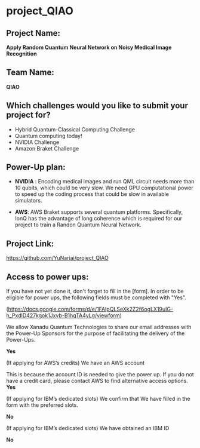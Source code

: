 # project_QIAO
## Project Name:
**Apply Random Quantum Neural Network on Noisy Medical Image Recognition**

## Team Name:
**QIAO**


## Which challenges would you like to submit your project for?

* Hybrid Quantum-Classical Computing Challenge
* Quantum computing today!
* NVIDIA Challenge
* Amazon Braket Challenge


## Power-Up plan:

* **NVIDIA** :
Encoding medical images and run QML circuit needs more than 10 qubits, which could be very slow. We need GPU computational power to speed up the coding process that could be slow in available simulators. 


* **AWS**:
AWS Braket supports several quantum platforms. Specifically, IonQ has the advantage of long coherence which is required for our project to train a Randon Quantum Neural Network.



## Project Link:

https://github.com/YuNariai/project_QIAO



## Access to power ups:
 
If you have not yet done it, don't forget to fill in the [form].
In order to be eligible for power ups, the following fields must be completed with "Yes".

(https://docs.google.com/forms/d/e/1FAIpQLSeXk2Z2f6ogLX19uIG-h_PxdID427kgok1Jxyb-B1hqTA4yLg/viewform)

We allow Xanadu Quantum Technologies to share our email addresses with the Power-Up Sponsors for the purpose of facilitating the delivery of the Power-Ups.

**Yes**

(If applying for AWS’s credits) We have an AWS account

This is because the account ID is needed to give the power up.
If you do not have a credit card, please contact AWS to find alternative access options.
**Yes**

(If applying for IBM’s dedicated slots) We confirm that We have filled in the form with the preferred slots.

**No**

(If applying for IBM’s dedicated slots) We have obtained an IBM ID

**No**
